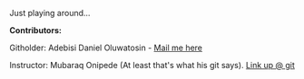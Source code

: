 Just playing around...

____Contributors:____

Githolder: Adebisi Daniel Oluwatosin - [Mail me here](designingzion@gmail.com) 

Instructor: Mubaraq Onipede (At least that's what his git says). [Link up @ git](https://github.com/mubarraqqq)
